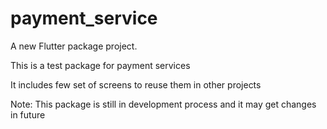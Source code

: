 # payment_service

A new Flutter package project.

This is a test package for payment services

It includes few set of screens to reuse them in other projects

Note: This package is still in development process and it may get changes in future
